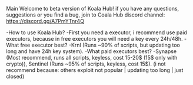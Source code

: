 Main
Welcome to beta version of Koala Hub!
if you have any questions, suggestions or you find a bug, join to Coala Hub discord channel: https://discord.gg/A7PmYTnr4Q

-How to use Koala Hub?
-First you need a executor, i recommend use paid executors, because in free executors you will need a key every 24h/48h.
-What free executor best?
-Krnl (Runs ~90% of scripts, but updating too long and have 24h key system).
-What paid executors best?
-Synapse (Most recommend, runs all scripts, keyless, cost 15-20$ (15$ only with crypto)), Sentinel (Runs ~95% of scripts, keyless, cost 15$).
(i not recommend because: others exploit not popular | updating too long | just closed)
